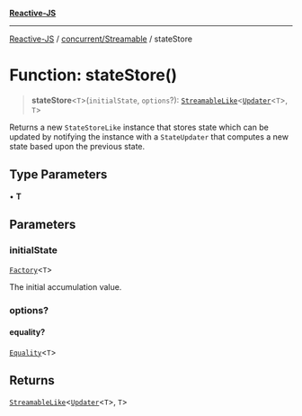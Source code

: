 [**Reactive-JS**](../../../README.md)

***

[Reactive-JS](../../../README.md) / [concurrent/Streamable](../README.md) / stateStore

# Function: stateStore()

> **stateStore**\<`T`\>(`initialState`, `options`?): [`StreamableLike`](../../interfaces/StreamableLike.md)\<[`Updater`](../../../functions/type-aliases/Updater.md)\<`T`\>, `T`\>

Returns a new `StateStoreLike` instance that stores state which can
be updated by notifying the instance with a `StateUpdater` that computes a
new state based upon the previous state.

## Type Parameters

• **T**

## Parameters

### initialState

[`Factory`](../../../functions/type-aliases/Factory.md)\<`T`\>

The initial accumulation value.

### options?

#### equality?

[`Equality`](../../../functions/type-aliases/Equality.md)\<`T`\>

## Returns

[`StreamableLike`](../../interfaces/StreamableLike.md)\<[`Updater`](../../../functions/type-aliases/Updater.md)\<`T`\>, `T`\>
